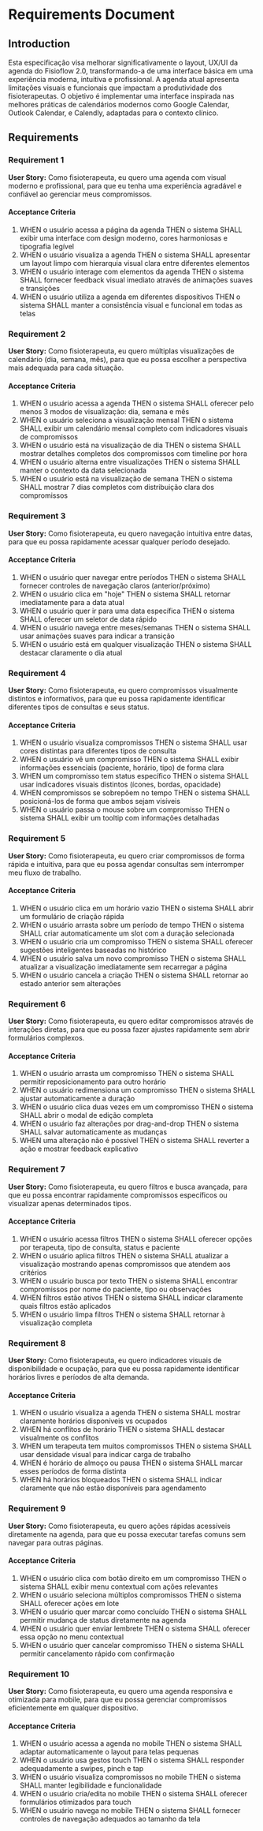 # Requirements Document

## Introduction

Esta especificação visa melhorar significativamente o layout, UX/UI da agenda do Fisioflow 2.0, transformando-a de uma interface básica em uma experiência moderna, intuitiva e profissional. A agenda atual apresenta limitações visuais e funcionais que impactam a produtividade dos fisioterapeutas. O objetivo é implementar uma interface inspirada nas melhores práticas de calendários modernos como Google Calendar, Outlook Calendar, e Calendly, adaptadas para o contexto clínico.

## Requirements

### Requirement 1

**User Story:** Como fisioterapeuta, eu quero uma agenda com visual moderno e profissional, para que eu tenha uma experiência agradável e confiável ao gerenciar meus compromissos.

#### Acceptance Criteria

1. WHEN o usuário acessa a página da agenda THEN o sistema SHALL exibir uma interface com design moderno, cores harmoniosas e tipografia legível
2. WHEN o usuário visualiza a agenda THEN o sistema SHALL apresentar um layout limpo com hierarquia visual clara entre diferentes elementos
3. WHEN o usuário interage com elementos da agenda THEN o sistema SHALL fornecer feedback visual imediato através de animações suaves e transições
4. WHEN o usuário utiliza a agenda em diferentes dispositivos THEN o sistema SHALL manter a consistência visual e funcional em todas as telas

### Requirement 2

**User Story:** Como fisioterapeuta, eu quero múltiplas visualizações de calendário (dia, semana, mês), para que eu possa escolher a perspectiva mais adequada para cada situação.

#### Acceptance Criteria

1. WHEN o usuário acessa a agenda THEN o sistema SHALL oferecer pelo menos 3 modos de visualização: dia, semana e mês
2. WHEN o usuário seleciona a visualização mensal THEN o sistema SHALL exibir um calendário mensal completo com indicadores visuais de compromissos
3. WHEN o usuário está na visualização de dia THEN o sistema SHALL mostrar detalhes completos dos compromissos com timeline por hora
4. WHEN o usuário alterna entre visualizações THEN o sistema SHALL manter o contexto da data selecionada
5. WHEN o usuário está na visualização de semana THEN o sistema SHALL mostrar 7 dias completos com distribuição clara dos compromissos

### Requirement 3

**User Story:** Como fisioterapeuta, eu quero navegação intuitiva entre datas, para que eu possa rapidamente acessar qualquer período desejado.

#### Acceptance Criteria

1. WHEN o usuário quer navegar entre períodos THEN o sistema SHALL fornecer controles de navegação claros (anterior/próximo)
2. WHEN o usuário clica em "hoje" THEN o sistema SHALL retornar imediatamente para a data atual
3. WHEN o usuário quer ir para uma data específica THEN o sistema SHALL oferecer um seletor de data rápido
4. WHEN o usuário navega entre meses/semanas THEN o sistema SHALL usar animações suaves para indicar a transição
5. WHEN o usuário está em qualquer visualização THEN o sistema SHALL destacar claramente o dia atual

### Requirement 4

**User Story:** Como fisioterapeuta, eu quero compromissos visualmente distintos e informativos, para que eu possa rapidamente identificar diferentes tipos de consultas e seus status.

#### Acceptance Criteria

1. WHEN o usuário visualiza compromissos THEN o sistema SHALL usar cores distintas para diferentes tipos de consulta
2. WHEN o usuário vê um compromisso THEN o sistema SHALL exibir informações essenciais (paciente, horário, tipo) de forma clara
3. WHEN um compromisso tem status específico THEN o sistema SHALL usar indicadores visuais distintos (ícones, bordas, opacidade)
4. WHEN compromissos se sobrepõem no tempo THEN o sistema SHALL posicioná-los de forma que ambos sejam visíveis
5. WHEN o usuário passa o mouse sobre um compromisso THEN o sistema SHALL exibir um tooltip com informações detalhadas

### Requirement 5

**User Story:** Como fisioterapeuta, eu quero criar compromissos de forma rápida e intuitiva, para que eu possa agendar consultas sem interromper meu fluxo de trabalho.

#### Acceptance Criteria

1. WHEN o usuário clica em um horário vazio THEN o sistema SHALL abrir um formulário de criação rápida
2. WHEN o usuário arrasta sobre um período de tempo THEN o sistema SHALL criar automaticamente um slot com a duração selecionada
3. WHEN o usuário cria um compromisso THEN o sistema SHALL oferecer sugestões inteligentes baseadas no histórico
4. WHEN o usuário salva um novo compromisso THEN o sistema SHALL atualizar a visualização imediatamente sem recarregar a página
5. WHEN o usuário cancela a criação THEN o sistema SHALL retornar ao estado anterior sem alterações

### Requirement 6

**User Story:** Como fisioterapeuta, eu quero editar compromissos através de interações diretas, para que eu possa fazer ajustes rapidamente sem abrir formulários complexos.

#### Acceptance Criteria

1. WHEN o usuário arrasta um compromisso THEN o sistema SHALL permitir reposicionamento para outro horário
2. WHEN o usuário redimensiona um compromisso THEN o sistema SHALL ajustar automaticamente a duração
3. WHEN o usuário clica duas vezes em um compromisso THEN o sistema SHALL abrir o modal de edição completa
4. WHEN o usuário faz alterações por drag-and-drop THEN o sistema SHALL salvar automaticamente as mudanças
5. WHEN uma alteração não é possível THEN o sistema SHALL reverter a ação e mostrar feedback explicativo

### Requirement 7

**User Story:** Como fisioterapeuta, eu quero filtros e busca avançada, para que eu possa encontrar rapidamente compromissos específicos ou visualizar apenas determinados tipos.

#### Acceptance Criteria

1. WHEN o usuário acessa filtros THEN o sistema SHALL oferecer opções por terapeuta, tipo de consulta, status e paciente
2. WHEN o usuário aplica filtros THEN o sistema SHALL atualizar a visualização mostrando apenas compromissos que atendem aos critérios
3. WHEN o usuário busca por texto THEN o sistema SHALL encontrar compromissos por nome do paciente, tipo ou observações
4. WHEN filtros estão ativos THEN o sistema SHALL indicar claramente quais filtros estão aplicados
5. WHEN o usuário limpa filtros THEN o sistema SHALL retornar à visualização completa

### Requirement 8

**User Story:** Como fisioterapeuta, eu quero indicadores visuais de disponibilidade e ocupação, para que eu possa rapidamente identificar horários livres e períodos de alta demanda.

#### Acceptance Criteria

1. WHEN o usuário visualiza a agenda THEN o sistema SHALL mostrar claramente horários disponíveis vs ocupados
2. WHEN há conflitos de horário THEN o sistema SHALL destacar visualmente os conflitos
3. WHEN um terapeuta tem muitos compromissos THEN o sistema SHALL usar densidade visual para indicar carga de trabalho
4. WHEN é horário de almoço ou pausa THEN o sistema SHALL marcar esses períodos de forma distinta
5. WHEN há horários bloqueados THEN o sistema SHALL indicar claramente que não estão disponíveis para agendamento

### Requirement 9

**User Story:** Como fisioterapeuta, eu quero ações rápidas acessíveis diretamente na agenda, para que eu possa executar tarefas comuns sem navegar para outras páginas.

#### Acceptance Criteria

1. WHEN o usuário clica com botão direito em um compromisso THEN o sistema SHALL exibir menu contextual com ações relevantes
2. WHEN o usuário seleciona múltiplos compromissos THEN o sistema SHALL oferecer ações em lote
3. WHEN o usuário quer marcar como concluído THEN o sistema SHALL permitir mudança de status diretamente na agenda
4. WHEN o usuário quer enviar lembrete THEN o sistema SHALL oferecer essa opção no menu contextual
5. WHEN o usuário quer cancelar compromisso THEN o sistema SHALL permitir cancelamento rápido com confirmação

### Requirement 10

**User Story:** Como fisioterapeuta, eu quero uma agenda responsiva e otimizada para mobile, para que eu possa gerenciar compromissos eficientemente em qualquer dispositivo.

#### Acceptance Criteria

1. WHEN o usuário acessa a agenda no mobile THEN o sistema SHALL adaptar automaticamente o layout para telas pequenas
2. WHEN o usuário usa gestos touch THEN o sistema SHALL responder adequadamente a swipes, pinch e tap
3. WHEN o usuário visualiza compromissos no mobile THEN o sistema SHALL manter legibilidade e funcionalidade
4. WHEN o usuário cria/edita no mobile THEN o sistema SHALL oferecer formulários otimizados para touch
5. WHEN o usuário navega no mobile THEN o sistema SHALL fornecer controles de navegação adequados ao tamanho da tela